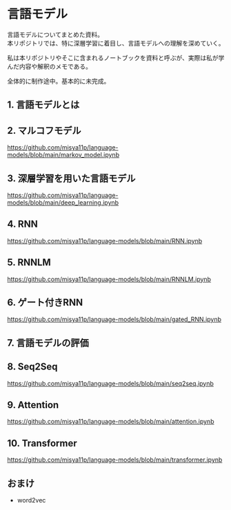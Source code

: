 # 言語モデル

言語モデルについてまとめた資料。  
本リポジトリでは、特に深層学習に着目し、言語モデルへの理解を深めていく。

私は本リポジトリやそこに含まれるノートブックを資料と呼ぶが、実際は私が学んだ内容や解釈のメモである。

全体的に制作途中。基本的に未完成。

## 1. 言語モデルとは

## 2. マルコフモデル

https://github.com/misya11p/language-models/blob/main/markov_model.ipynb

## 3. 深層学習を用いた言語モデル

https://github.com/misya11p/language-models/blob/main/deep_learning.ipynb

## 4. RNN

https://github.com/misya11p/language-models/blob/main/RNN.ipynb

## 5. RNNLM

https://github.com/misya11p/language-models/blob/main/RNNLM.ipynb

## 6. ゲート付きRNN

https://github.com/misya11p/language-models/blob/main/gated_RNN.ipynb

## 7. 言語モデルの評価

## 8. Seq2Seq

https://github.com/misya11p/language-models/blob/main/seq2seq.ipynb

## 9. Attention

https://github.com/misya11p/language-models/blob/main/attention.ipynb

## 10. Transformer

https://github.com/misya11p/language-models/blob/main/transformer.ipynb

## おまけ

- word2vec
